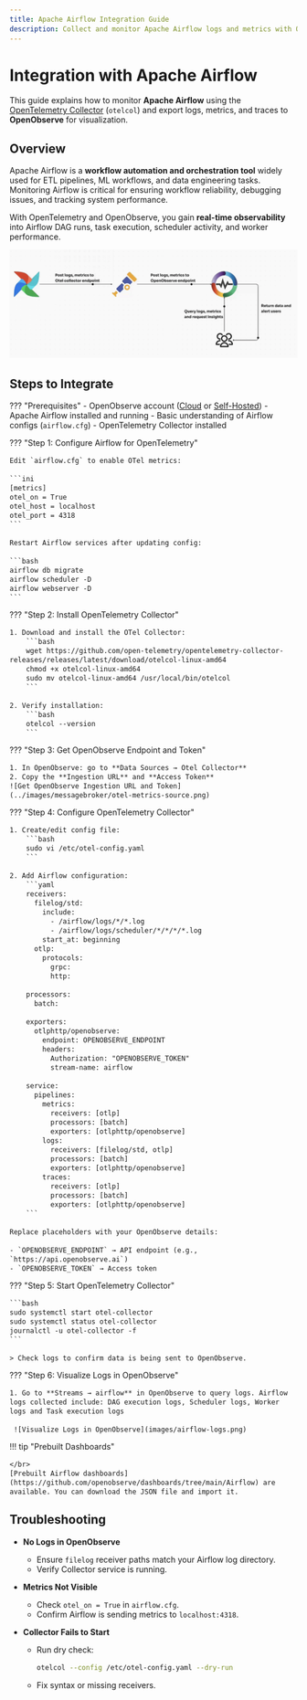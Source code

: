 ```yaml
---
title: Apache Airflow Integration Guide
description: Collect and monitor Apache Airflow logs and metrics with OpenTelemetry Collector and visualize them in OpenObserve.
---
```


# Integration with Apache Airflow

This guide explains how to monitor **Apache Airflow** using the [OpenTelemetry Collector](https://opentelemetry.io/docs/collector/) (`otelcol`) and export logs, metrics, and traces to **OpenObserve** for visualization.

## Overview

Apache Airflow is a **workflow automation and orchestration tool** widely used for ETL pipelines, ML workflows, and data engineering tasks. Monitoring Airflow is critical for ensuring workflow reliability, debugging issues, and tracking system performance.
</br>

With OpenTelemetry and OpenObserve, you gain **real-time observability** into Airflow DAG runs, task execution, scheduler activity, and worker performance.

![Airflow architechture](images/airflow-arch.png)

## Steps to Integrate

??? "Prerequisites"
    - OpenObserve account ([Cloud](https://cloud.openobserve.ai/web/) or [Self-Hosted](../../getting-started/#self-hosted-installation))
    - Apache Airflow installed and running
    - Basic understanding of Airflow configs (`airflow.cfg`)
    - OpenTelemetry Collector installed

??? "Step 1: Configure Airflow for OpenTelemetry"

    Edit `airflow.cfg` to enable OTel metrics:

    ```ini
    [metrics]
    otel_on = True
    otel_host = localhost
    otel_port = 4318
    ```

    Restart Airflow services after updating config:

    ```bash
    airflow db migrate
    airflow scheduler -D
    airflow webserver -D
    ```

??? "Step 2: Install OpenTelemetry Collector"

    1. Download and install the OTel Collector:
        ```bash
        wget https://github.com/open-telemetry/opentelemetry-collector-releases/releases/latest/download/otelcol-linux-amd64
        chmod +x otelcol-linux-amd64
        sudo mv otelcol-linux-amd64 /usr/local/bin/otelcol
        ```

    2. Verify installation:
        ```bash
        otelcol --version
        ```

??? "Step 3: Get OpenObserve Endpoint and Token"

    1. In OpenObserve: go to **Data Sources → Otel Collector**  
    2. Copy the **Ingestion URL** and **Access Token**  
    ![Get OpenObserve Ingestion URL and Token](../images/messagebroker/otel-metrics-source.png)

??? "Step 4: Configure OpenTelemetry Collector"

    1. Create/edit config file:
        ```bash
        sudo vi /etc/otel-config.yaml
        ```

    2. Add Airflow configuration:
        ```yaml
        receivers:
          filelog/std:
            include:
              - /airflow/logs/*/*.log
              - /airflow/logs/scheduler/*/*/*/*.log
            start_at: beginning
          otlp:
            protocols:
              grpc:
              http:

        processors:
          batch:

        exporters:
          otlphttp/openobserve:
            endpoint: OPENOBSERVE_ENDPOINT
            headers:
              Authorization: "OPENOBSERVE_TOKEN"
              stream-name: airflow

        service:
          pipelines:
            metrics:
              receivers: [otlp]
              processors: [batch]
              exporters: [otlphttp/openobserve]
            logs:
              receivers: [filelog/std, otlp]
              processors: [batch]
              exporters: [otlphttp/openobserve]
            traces:
              receivers: [otlp]
              processors: [batch]
              exporters: [otlphttp/openobserve]
        ```

    Replace placeholders with your OpenObserve details:

    - `OPENOBSERVE_ENDPOINT` → API endpoint (e.g., `https://api.openobserve.ai`)
    - `OPENOBSERVE_TOKEN` → Access token

??? "Step 5: Start OpenTelemetry Collector"

    ```bash
    sudo systemctl start otel-collector
    sudo systemctl status otel-collector
    journalctl -u otel-collector -f
    ```

    > Check logs to confirm data is being sent to OpenObserve.

??? "Step 6: Visualize Logs in OpenObserve"

    1. Go to **Streams → airflow** in OpenObserve to query logs. Airflow logs collected include: DAG execution logs, Scheduler logs, Worker logs and Task execution logs
     
     ![Visualize Logs in OpenObserve](images/airflow-logs.png)
    

!!! tip "Prebuilt Dashboards"

    </br>
    [Prebuilt Airflow dashboards](https://github.com/openobserve/dashboards/tree/main/Airflow) are available. You can download the JSON file and import it.

## Troubleshooting

- **No Logs in OpenObserve**  

    - Ensure `filelog` receiver paths match your Airflow log directory.  
    - Verify Collector service is running.

- **Metrics Not Visible**  

    - Check `otel_on = True` in `airflow.cfg`.  
    - Confirm Airflow is sending metrics to `localhost:4318`.

- **Collector Fails to Start**  

    - Run dry check:
        ```bash
        otelcol --config /etc/otel-config.yaml --dry-run
        ```
    - Fix syntax or missing receivers.

